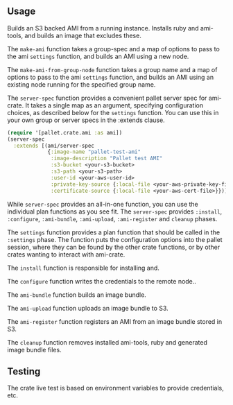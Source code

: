 ## Usage

Builds an S3 backed AMI from a running instance.  Installs ruby and ami-tools,
and builds an image that excludes these.

The `make-ami` function takes a group-spec and a map of options to pass to the
ami `settings` function, and builds an AMI using a new node.

The `make-ami-from-group-node` function takes a group name and a map of options
to pass to the ami `settings` function, and builds an AMI using an existing node
running for the specified group name.

The `server-spec` function provides a convenient pallet server spec for
ami-crate.  It takes a single map as an argument, specifying configuration
choices, as described below for the `settings` function.  You can use this
in your own group or server specs in the :extends clause.

```clj
(require '[pallet.crate.ami :as ami])
(server-spec
  :extends [(ami/server-spec
             {:image-name "pallet-test-ami"
              :image-description "Pallet test AMI"
              :s3-bucket <your-s3-bucket>
              :s3-path <your-s3-path>
              :user-id <your-aws-user-id>
              :private-key-source {:local-file <your-aws-private-key-file>}
              :certificate-source {:local-file <your-aws-cert-file>}})])
```

While `server-spec` provides an all-in-one function, you can use the individual
plan functions as you see fit.  The `server-spec` provides `:install`,
`:configure`, `:ami-bundle`, `:ami-upload`, `:ami-register` and `cleanup`
phases.

The `settings` function provides a plan function that should be called in the
`:settings` phase.  The function puts the configuration options into the pallet
session, where they can be found by the other crate functions, or by other
crates wanting to interact with ami-crate.

The `install` function is responsible for installing and.

The `configure` function writes the credentials to the remote node..

The `ami-bundle` function builds an image bundle.

The `ami-upload` function uploads an image bundle to S3.

The `ami-register` function registers an AMI from an image bundle stored in S3.

The `cleanup` function removes installed ami-tools, ruby and generated image
bundle files.

## Testing

The crate live test is based on environment variables to provide credentials,
etc.
